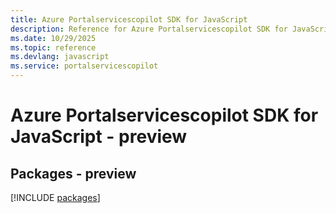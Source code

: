 ```yaml
---
title: Azure Portalservicescopilot SDK for JavaScript
description: Reference for Azure Portalservicescopilot SDK for JavaScript
ms.date: 10/29/2025
ms.topic: reference
ms.devlang: javascript
ms.service: portalservicescopilot
---
```

# Azure Portalservicescopilot SDK for JavaScript - preview
## Packages - preview
[!INCLUDE [packages](portalservicescopilot-index.md)]